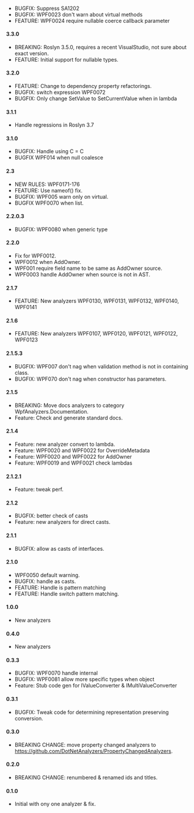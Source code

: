 #### 
* BUGFIX: Suppress SA1202
* BUGFIX: WPF0023  don't warn about virtual methods
* FEATURE: WPF0024 require nullable coerce callback parameter

#### 3.3.0
* BREAKING: Roslyn 3.5.0, requires a recent VisualStudio, not sure about exact version.
* FEATURE: Initial support for nullable types.

#### 3.2.0
* FEATURE: Change to dependency property refactorings.
* BUGFIX: switch expression WPF0072
* BUGFIX: Only change SetValue to SetCurrentValue when in lambda

#### 3.1.1
* Handle regressions in Roslyn 3.7

#### 3.1.0
* BUGFIX: Handle using C = C
* BUGFIX WPF014 when null coalesce

#### 2.3
* NEW RULES: WPF0171-176
* FEATURE: Use nameof() fix.
* BUGFIX: WPF005 warn only on virtual.
* BUGFIX WPF0070 when list.

#### 2.2.0.3
* BUGFIX: WPF0080 when generic type

#### 2.2.0
* Fix for WPF0012.
* WPF0012 when AddOwner.
* WPF001 require field name to be same as AddOwner source.
* WPF0003 handle AddOwner when source is not in AST.

#### 2.1.7
* FEATURE: New analyzers WPF0130, WPF0131, WPF0132, WPF0140, WPF0141

#### 2.1.6
* FEATURE: New analyzers WPF0107, WPF0120, WPF0121, WPF0122, WPF0123

#### 2.1.5.3
* BUGFIX: WPF007 don't nag when validation method is not in containing class.
* BUGFIX: WPF070 don't nag when constructor has parameters.

#### 2.1.5
* BREAKING: Move docs analyzers to category WpfAnalyzers.Documentation.
* Feature: Check and generate standard docs.
 
#### 2.1.4
* Feature: new analyzer convert to lambda.
* Feature: WPF0020 and WPF0022 for OverrideMetadata
* Feature: WPF0020 and WPF0022 for AddOwner
* Feature: WPF0019 and WPF0021 check lambdas

#### 2.1.2.1
* Feature: tweak perf.

#### 2.1.2
* BUGFIX: better check of casts
* Feature: new analyzers for direct casts.

#### 2.1.1
* BUGFIX: allow as casts of interfaces.

#### 2.1.0
* WPF0050 default warning.
* BUGFIX: handle as casts.
* FEATURE: Handle is pattern matching
* FEATURE: Handle switch pattern matching.

#### 1.0.0
* New analyzers

#### 0.4.0
* New analyzers

#### 0.3.3
* BUGFIX: WPF0070 handle internal
* BUGFIX: WPF0081 allow more specific types when object
* Feature: Stub code gen for IValueConverter & IMultiValueConverter

#### 0.3.1
* BUGFIX: Tweak code for determining representation preserving conversion.

#### 0.3.0
* BREAKING CHANGE: move property changed analyzers to https://github.com/DotNetAnalyzers/PropertyChangedAnalyzers.

#### 0.2.0
* BREAKING CHANGE: renumbered & renamed ids and titles.

#### 0.1.0
* Initial with ony one analyzer & fix.
